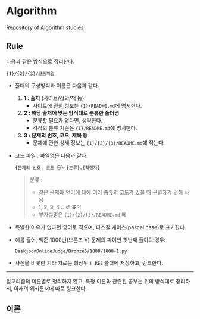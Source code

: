 # Algorithm
Repository of Algorithm studies

## Rule
다음과 같은 방식으로 정리한다.

```
{1}/{2}/{3}/코드파일
```

- 폴더의 구성방식과 이름은 다음과 같다.
  1. **1 : 출처** (사이트/강의/책 등)
     - 사이트에 관한 정보는 `{1}/README.md`에 명시한다.
  2. **2 : 해당 출처에 맞는 방식대로 분류한 폴더명**
     - 분류할 필요가 없다면, 생략한다.
     - 각각의 분류 기준은 `{1}/README.md`에 명시한다.
  3. **3 : 문제의 번호, 코드, 제목 등**
     - 문제에 관한 상세 정보는 `{1}/{2}/{3}/README.md`에 적는다.
- 코드 파일 : 파일명은 다음과 같다.
   ```
   {문제의 번호, 코드 등}-{분류}.{확장자}
   ```
   > 분류 :  
   > - 같은 문제와 언어에 대해 여러 종류의 코드가 있을 때 구별하기 위해 사용
   > - 1, 2, 3, 4 .. 로 표기
   > - 부가설명은 `{1}/{2}/{3}/README.md` 에

- 특별한 이유가 없다면 영어로 적으며, 파스칼 케이스(pascal case)로 표기한다.

- 예를 들어, 백준 1000번(브론즈 V) 문제의 파이썬 첫번째 풀이의 경우:
    ```
    BaekjoonOnlineJudge/Bronze5/1000/1000-1.py 
    ```

- 사진을 비롯한 기타 자료는 최상위 `! RES` 폴더에 저장하고, 링크한다.

---

알고리즘의 이론별로 정리하지 않고, 특정 이론과 관련된 공부는 위의 방식대로 정리하되, 아래의 위키문서에 따로 링크한다.

## 이론

